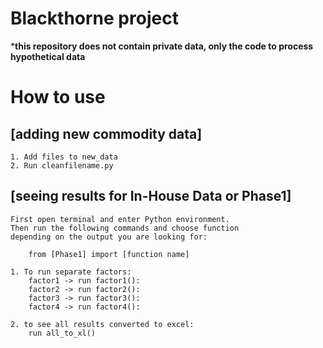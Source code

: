 # Blackthorne project
*__this repository does not contain private data, only the code to process hypothetical data__


# How to use
## [adding new commodity data]

    1. Add files to new_data
    2. Run cleanfilename.py 

## [seeing results for In-House Data or Phase1]

    First open terminal and enter Python environment. 
    Then run the following commands and choose function 
    depending on the output you are looking for:
        
        from [Phase1] import [function name]
    
    1. To run separate factors:
        factor1 -> run factor1():
        factor2 -> run factor2():
        factor3 -> run factor3():
        factor4 -> run factor4():

    2. to see all results converted to excel:
        run all_to_xl()
